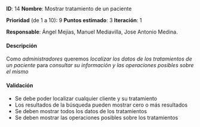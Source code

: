 **ID**: 14
**Nombre**: Mostrar tratamiento de un paciente

**Prioridad** (de 1 a 10): 9
**Puntos estimado**: 3
**Iteración**: 1

**Responsable**: Ángel Mejías, Manuel Mediavilla, Jose Antonio Medina.

#### Descripción

Como *administradores* queremos *localizar los datos de los tratamientos de un paciente* para *consultar su información y las operaciones posibles sobre el
mismo*

#### Validación

* Se debe poder localizar cualquier cliente y su tratamiento
* Los resultados de la búsqueda pueden mostrar cero o más
resultados
* Se deben mostrar todos los datos de los tratamientos
* Se deben mostrar las operaciones posibles sobre los tratamientos

